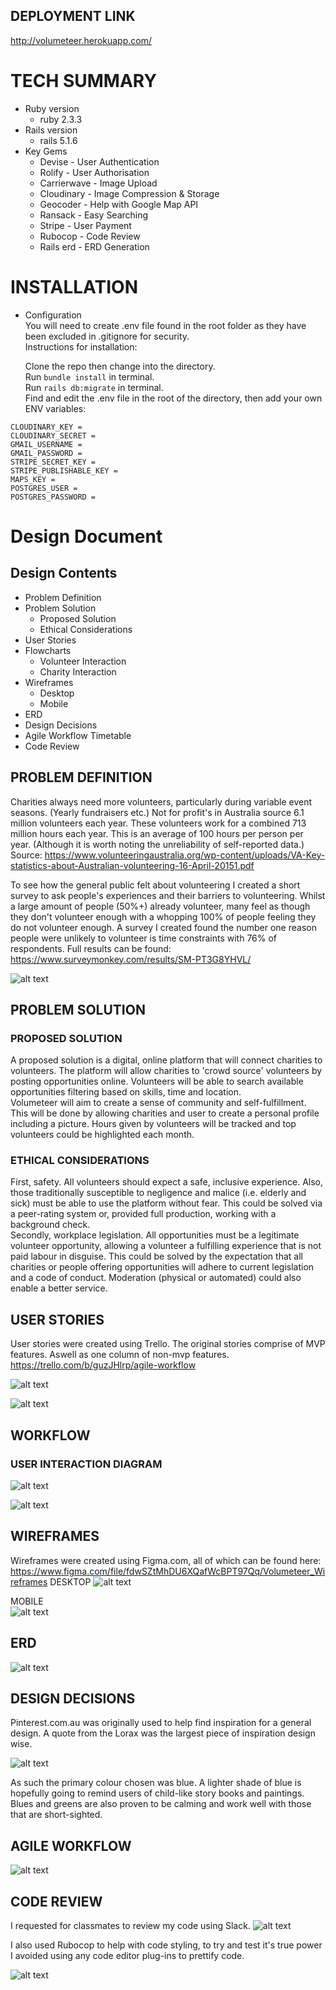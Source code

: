 ## DEPLOYMENT LINK  
  http://volumeteer.herokuapp.com/
# TECH SUMMARY

* Ruby version   
  * ruby 2.3.3
* Rails version   
  * rails 5.1.6
* Key Gems
  * Devise - User Authentication
  * Rolify - User Authorisation
  * Carrierwave - Image Upload
  * Cloudinary - Image Compression & Storage
  * Geocoder - Help with Google Map API
  * Ransack - Easy Searching
  * Stripe - User Payment
  * Rubocop - Code Review
  * Rails erd - ERD Generation  

# INSTALLATION


* Configuration  
  You will need to create .env file found in the root folder as they have been excluded in .gitignore for security.  
  Instructions for installation:  

  Clone the repo then change into the directory.  
Run ```bundle install``` in terminal.  
Run ```rails db:migrate``` in terminal.  
Find and edit the .env file in the root of the directory, then add your own ENV variables:    
```
CLOUDINARY_KEY =  
CLOUDINARY_SECRET =  
GMAIL_USERNAME =
GMAIL_PASSWORD =
STRIPE_SECRET_KEY =
STRIPE_PUBLISHABLE_KEY =
MAPS_KEY =
POSTGRES_USER =
POSTGRES_PASSWORD =
```
# Design Document
## Design Contents
* Problem Definition  
* Problem Solution  
  * Proposed Solution
  * Ethical Considerations
* User Stories
* Flowcharts
  * Volunteer Interaction
  * Charity Interaction
* Wireframes
  * Desktop  
  * Mobile
* ERD
* Design Decisions
* Agile Workflow Timetable  
* Code Review


## PROBLEM DEFINITION

  Charities always need more volunteers, particularly during variable event seasons. (Yearly fundraisers etc.) Not for profit's in Australia source 6.1 million volunteers each year. These volunteers work for a combined 713 million hours each year. This is an average of 100 hours per person per year. (Although it is worth noting the unreliability of self-reported data.)
  Source: https://www.volunteeringaustralia.org/wp-content/uploads/VA-Key-statistics-about-Australian-volunteering-16-April-20151.pdf

  To see how the general public felt about volunteering I created a short survey to ask people's experiences and their barriers to volunteering. Whilst a large amount of people (50%+) already volunteer, many feel as though they don't volunteer enough with a whopping 100% of people feeling they do not volunteer enough. A survey I created found the number one reason people were unlikely to volunteer is time constraints with 76% of respondents.
  Full results can be found: https://www.surveymonkey.com/results/SM-PT3G8YHVL/

  ![alt text][survey_pic]

  [survey_pic]:docs/images/survey.png "Survey Results"


## PROBLEM SOLUTION
### PROPOSED SOLUTION
  A proposed solution is a digital, online platform that will connect charities to volunteers. The platform will allow charities to 'crowd source' volunteers by posting opportunities online. Volunteers will be able to search available opportunities filtering based on skills, time and location.  
  Volumeteer will aim to create a sense of community and self-fulfillment. This will be done by allowing charities and user to create a personal profile including a picture. Hours given by volunteers will be tracked and top volunteers could be highlighted each month.

### ETHICAL CONSIDERATIONS  
  First, safety. All volunteers should expect a safe, inclusive experience. Also, those traditionally susceptible to negligence and malice (i.e. elderly and sick) must be able to use the platform without fear. This could be solved via a peer-rating system or, provided full production, working with a background check.  
  Secondly, workplace legislation. All opportunities must be a legitimate volunteer opportunity, allowing a volunteer a fulfilling experience that is not paid labour in disguise. This could be solved by the expectation that all charities or people offering opportunities will adhere to current legislation and a code of conduct. Moderation (physical or automated) could also enable a better service.

## USER STORIES
  User stories were created using Trello. The original stories comprise of MVP features. Aswell as one column of non-mvp features.
  https://trello.com/b/guzJHlrp/agile-workflow

![alt text][userStories]

[userStories]:docs/images/userStories.png "User Stories for project"

![alt text][userStoriesExtra]

[userStoriesExtra]:docs/images/userStoriesExtra.PNG "Non-MVP User Stories for project"
## WORKFLOW
### USER INTERACTION DIAGRAM
![alt text][volunteerFlow]

[volunteerFlow]:docs/images/volunteerFlow.png "Volunteer flow for project"

![alt text][charityFlow]

[charityFlow]:docs/images/charityFlow.png "charityFlow for project"

## WIREFRAMES

   Wireframes were created using Figma.com, all of which can be found here: https://www.figma.com/file/fdwSZtMhDU6XQafWcBPT97Qq/Volumeteer_Wireframes
   DESKTOP
   ![alt text][wireframe]

   [wireframe]:docs/images/wireframes.png "Wireframes for project"

   MOBILE  
   ![alt text][wireframes]

   [wireframes]:docs/images/mobileUserWireframe.PNG "Mobile Wireframes for project"


## ERD
![alt text][erd_pic]

[erd_pic]:docs/images/erd.PNG "ERD"


## DESIGN DECISIONS

   Pinterest.com.au was originally used to help find inspiration for a general design.
   A quote from the Lorax was the largest piece of inspiration design wise.

   ![alt text][lorax_pic]

   [lorax_pic]:docs/images/lorax.PNG "Lorax"
   As such the primary colour chosen was blue. A lighter shade of blue is hopefully going to remind users of child-like story books and paintings. Blues and greens are also proven to be calming and work well with those that are short-sighted.

## AGILE WORKFLOW
   ![alt text][agile_pic]

   [agile_pic]:docs/images/agileFlow.PNG "Agile Timetable"

## CODE REVIEW  
  I requested for classmates to review my code using Slack.
  ![alt text][code_review_pic]

  [code_review_pic]:docs/images/codeReview.png "Code Review"

  I also used Rubocop to help with code styling, to try and test it's true power I avoided using any code editor plug-ins to prettify code.

  ![alt text][rubocop_pic]

  [rubocop_pic]:docs/images/rubocop.png "Rubocop"
